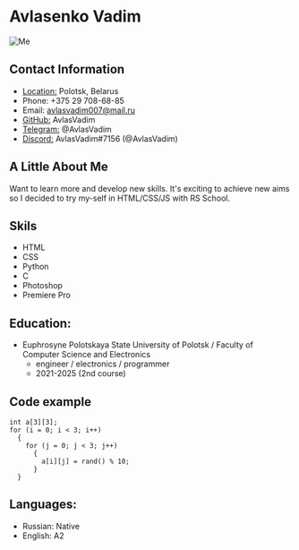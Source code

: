 # Avlasenko Vadim
![Me](https://user-images.githubusercontent.com/73850946/206942251-89281bea-97b2-44bb-a686-01cd8ed62966.jpg)

## Contact Information
* [Location:](https://goo.gl/maps/fvNBewHfCjs6PpU29) Polotsk, Belarus
* Phone: +375 29 708-68-85
* Email: avlasvadim007@mail.ru
* [GitHub:](https://github.com/AvlasVadim) AvlasVadim
* [Telegram:](https://t.me/AvlasVadim) @AvlasVadim
* [Discord:](https://discord.gg/pbTpgxEw) AvlasVadim#7156 (@AvlasVadim)

## A Little About Me
Want to learn more and develop new skills. It's exciting to achieve new aims so I decided to try my-self in HTML/CSS/JS with RS School.
## Skils
* HTML
* CSS
* Python
* C
* Photoshop
* Premiere Pro

## Education:
* Euphrosyne Polotskaya State University of Polotsk / Faculty of Computer Science and Electronics
    + engineer / electronics / programmer
    + 2021-2025 (2nd course)

## Code example
```
int a[3][3];
for (i = 0; i < 3; i++)
  {
    for (j = 0; j < 3; j++)
      {
        a[i][j] = rand() % 10;
      }
  }
```

## Languages:
* Russian: Native
* English: A2
